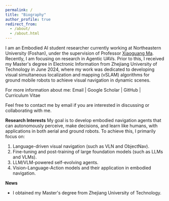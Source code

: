 ```yaml
---
permalink: /
title: "Biography"
author_profile: true
redirect_from: 
  - /about/
  - /about.html
---
```

I am an Embodied AI student researcher currently working at Northeastern University (Foshan), under the supervision of Professor [Xiaoguang Ma](http://www.ise.neu.edu.cn/2021/0909/c6131a202809/page.htm). Recently, I am focusing on research in Agentic UAVs. Prior to this, I received my Master's degree in Electronic Information from Zhejiang University of Technology in June 2024, where my work was dedicated to developing visual simultaneous localization and mapping (vSLAM) algorithms for ground mobile robots to achieve visual navigation in dynamic scenes.

For more information about me: Email | Google Scholar | GitHub | Curriculum Vitae

Feel free to contact me by email if you are interested in discussing or collaborating with me.

**Research Interests**
My goal is to develop embodied navigation agents that can autonomously perceive, make decisions, and learn like humans, with applications in both aerial and ground robots. To achieve this, I primarily focus on:
1. Language-driven visual navigation (such as VLN and ObjectNav).  
2. Fine-tuning and post-training of large foundation models (such as LLMs and VLMs).  
3. LLM/VLM-powered self-evolving agents.  
4. Vision-Language-Action models and their application in embodied navigation.

**News**
- I obtained my Master's degree from Zhejiang University of Technology.

